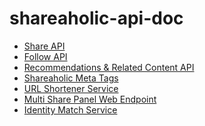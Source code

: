 shareaholic-api-doc
===================

* [Share API](https://github.com/shareaholic/shareaholic-api-docs/blob/master/api_share.md)
* [Follow API](https://github.com/shareaholic/shareaholic-api-docs/blob/master/api_follow_api.md)
* [Recommendations & Related Content API](https://github.com/shareaholic/shareaholic-api-docs/blob/master/api_related_content.md)
* [Shareaholic Meta Tags](https://github.com/shareaholic/shareaholic-api-docs/blob/master/shareaholic_meta_tags.md)
* [URL Shortener Service](https://github.com/shareaholic/shareaholic-api-docs/blob/master/api_url_shortener.md)
* [Multi Share Panel Web Endpoint](https://github.com/shareaholic/shareaholic-api-docs/blob/master/web_multisharepanel.md)
* [Identity Match Service](https://github.com/shareaholic/shareaholic-api-docs/blob/master/api_id_sync.md)

